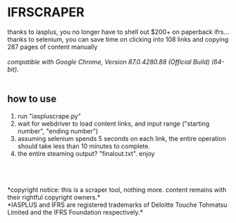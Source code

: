 # IFRSCRAPER
thanks to iasplus, you no longer have to shell out $200+ on paperback ifrs... thanks to selenium, you can save time on clicking into 108 links and copying 287 pages of content manually
<br/>
<br/>
*compatible with Google Chrome, Version 87.0.4280.88 (Official Build) (64-bit).*
<br/>
<br/>
## how to use
1. run "iaspluscrape.py"
2. wait for webdriver to load content links, and input range ("starting number", "ending number")
3. assuming selenium spends 5 seconds on each link, the entire operation should take less than 10 minutes to complete.
4. the entire steaming output? "finalout.txt". enjoy
<br/>
<br/>
<br/>
*copyright notice: this is a scraper tool, nothing more. content remains with their rightful copyright owners.*
<br/>
*IASPLUS and IFRS are registered trademarks of Deloitte Touche Tohmatsu Limited and the IFRS Foundation respectively.*
